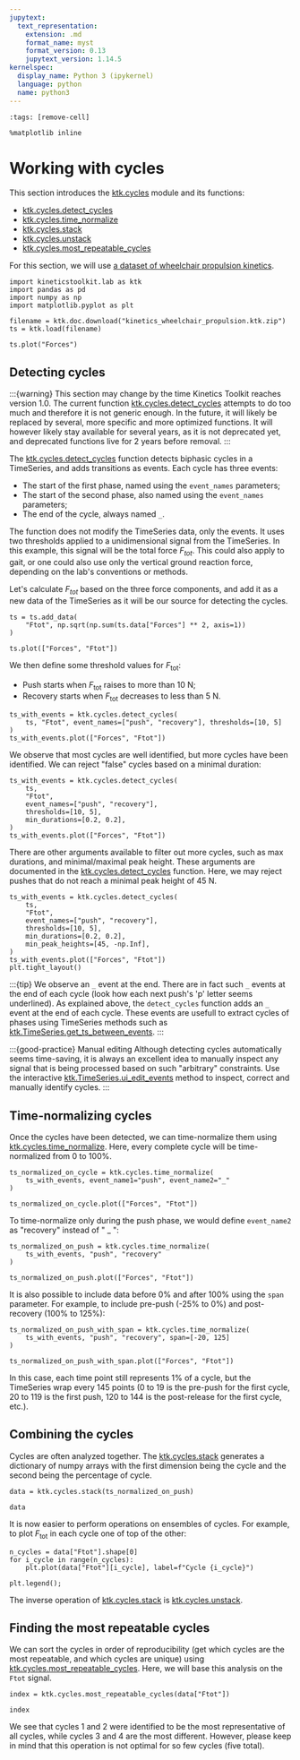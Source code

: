 ```yaml
---
jupytext:
  text_representation:
    extension: .md
    format_name: myst
    format_version: 0.13
    jupytext_version: 1.14.5
kernelspec:
  display_name: Python 3 (ipykernel)
  language: python
  name: python3
---
```


```{code-cell} ipython3
:tags: [remove-cell]

%matplotlib inline
```

# Working with cycles

This section introduces the [ktk.cycles](api/ktk.cycles.rst) module and its functions:

- [ktk.cycles.detect_cycles](api/ktk.cycles.detect_cycles.rst)
- [ktk.cycles.time_normalize](api/ktk.cycles.time_normalize.rst)
- [ktk.cycles.stack](api/ktk.cycles.stack.rst)
- [ktk.cycles.unstack](api/ktk.cycles.unstack.rst)
- [ktk.cycles.most_repeatable_cycles](api/ktk.cycles.most_repeatable_cycles.rst)


For this section, we will use [a dataset of wheelchair propulsion kinetics](dataset_kinetics_wheelchair_propulsion.md).

```{code-cell} ipython3
import kineticstoolkit.lab as ktk
import pandas as pd
import numpy as np
import matplotlib.pyplot as plt

filename = ktk.doc.download("kinetics_wheelchair_propulsion.ktk.zip")
ts = ktk.load(filename)

ts.plot("Forces")
```

## Detecting cycles

:::{warning}
This section may change by the time Kinetics Toolkit reaches version 1.0. The current function [ktk.cycles.detect_cycles](api/ktk.cycles.detect_cycles.rst) attempts to do too much and therefore it is not generic enough. In the future, it will likely be replaced by several, more specific and more optimized functions. It will however likely stay available for several years, as it is not deprecated yet, and deprecated functions live for 2 years before removal.
:::

The [ktk.cycles.detect_cycles](api/ktk.cycles.detect_cycles.rst) function detects biphasic cycles in a TimeSeries, and adds transitions as events. Each cycle has three events:

- The start of the first phase, named using the `event_names` parameters;
- The start of the second phase, also named using the `event_names` parameters;
- The end of the cycle, always named `_`.

The function does not modify the TimeSeries data, only the events. It uses two thresholds applied to a unidimensional signal from the TimeSeries. In this example, this signal will be the total force $F_{tot}$. This could also apply to gait, or one could also use only the vertical ground reaction force, depending on the lab's conventions or methods.

Let's calculate $F_{tot}$ based on the three force components, and add it as a new data of the TimeSeries as it will be our source for detecting the cycles.

```{code-cell} ipython3
ts = ts.add_data(
    "Ftot", np.sqrt(np.sum(ts.data["Forces"] ** 2, axis=1))
)    

ts.plot(["Forces", "Ftot"])
```

We then define some threshold values for $F_\text{tot}$:
- Push starts when $F_\text{tot}$ raises to more than 10 N;
- Recovery starts when $F_\text{tot}$ decreases to less than 5 N.

```{code-cell} ipython3
ts_with_events = ktk.cycles.detect_cycles(
    ts, "Ftot", event_names=["push", "recovery"], thresholds=[10, 5]
)
ts_with_events.plot(["Forces", "Ftot"])
```

We observe that most cycles are well identified, but more cycles have been identified. We can reject "false" cycles based on a minimal duration:

```{code-cell} ipython3
ts_with_events = ktk.cycles.detect_cycles(
    ts,
    "Ftot",
    event_names=["push", "recovery"],
    thresholds=[10, 5],
    min_durations=[0.2, 0.2],
)
ts_with_events.plot(["Forces", "Ftot"])
```

There are other arguments available to filter out more cycles, such as max durations, and minimal/maximal peak height. These arguments are documented in the [ktk.cycles.detect_cycles](api/ktk.cycles.detect_cycles.rst) function. Here, we may reject pushes that do not reach a minimal peak height of 45 N.

```{code-cell} ipython3
ts_with_events = ktk.cycles.detect_cycles(
    ts,
    "Ftot",
    event_names=["push", "recovery"],
    thresholds=[10, 5],
    min_durations=[0.2, 0.2],
    min_peak_heights=[45, -np.Inf],
)
ts_with_events.plot(["Forces", "Ftot"])
plt.tight_layout()
```

:::{tip}
We observe an `_` event at the end. There are in fact such `_` events at the end of each cycle (look how each next push's 'p' letter seems underlined). As explained above, the `detect_cycles` function adds an `_` event at the end of each cycle. These events are usefull to extract cycles of phases using TimeSeries methods such as [ktk.TimeSeries.get_ts_between_events](api/ktk.TimeSeries.get_ts_between_events.rst).
:::

:::{good-practice} Manual editing
Although detecting cycles automatically seems time-saving, it is always an excellent idea to manually inspect any signal that is being processed based on such "arbitrary" constraints. Use the interactive [ktk.TimeSeries.ui_edit_events](api/ktk.TimeSeries.ui_edit_events.rst) method to inspect, correct and manually identify cycles.
:::

## Time-normalizing cycles

Once the cycles have been detected, we can time-normalize them using [ktk.cycles.time_normalize](api/ktk.cycles.time_normalize.rst). Here, every complete cycle will be time-normalized from 0 to 100%.

```{code-cell} ipython3
ts_normalized_on_cycle = ktk.cycles.time_normalize(
    ts_with_events, event_name1="push", event_name2="_"
)

ts_normalized_on_cycle.plot(["Forces", "Ftot"])
```

To time-normalize only during the push phase, we would define `event_name2` as "recovery" instead of " _ ":

```{code-cell} ipython3
ts_normalized_on_push = ktk.cycles.time_normalize(
    ts_with_events, "push", "recovery"
)

ts_normalized_on_push.plot(["Forces", "Ftot"])
```

It is also possible to include data before 0% and after 100% using the `span` parameter. For example, to include pre-push (-25% to 0%) and post-recovery (100% to 125%):

```{code-cell} ipython3
ts_normalized_on_push_with_span = ktk.cycles.time_normalize(
    ts_with_events, "push", "recovery", span=[-20, 125]
)

ts_normalized_on_push_with_span.plot(["Forces", "Ftot"])
```

In this case, each time point still represents 1% of a cycle, but the TimeSeries wrap every 145 points (0 to 19 is the pre-push for the first cycle, 20 to 119 is the first push, 120 to 144 is the post-release for the first cycle, etc.).

## Combining the cycles

Cycles are often analyzed together. The [ktk.cycles.stack](api/ktk.cycles.stack.rst) generates a dictionary of numpy arrays with the first dimension being the cycle and the second being the percentage of cycle.

```{code-cell} ipython3
data = ktk.cycles.stack(ts_normalized_on_push)

data
```

It is now easier to perform operations on ensembles of cycles. For example, to plot $F_\text{tot}$ in each cycle one of top of the other:

```{code-cell} ipython3
n_cycles = data["Ftot"].shape[0]
for i_cycle in range(n_cycles):
    plt.plot(data["Ftot"][i_cycle], label=f"Cycle {i_cycle}")

plt.legend();
```

The inverse operation of [ktk.cycles.stack](api/ktk.cycles.stack.rst) is [ktk.cycles.unstack](api/ktk.cycles.unstack.rst).

## Finding the most repeatable cycles

We can sort the cycles in order of reproducibility (get which cycles are the most repeatable, and which cycles are unique) using [ktk.cycles.most_repeatable_cycles](api/ktk.cycles.most_repeatable_cycles.rst). Here, we will base this analysis on the `Ftot` signal.

```{code-cell} ipython3
index = ktk.cycles.most_repeatable_cycles(data["Ftot"])

index
```

We see that cycles 1 and 2 were identified to be the most representative of all cycles, while cycles 3 and 4 are the most different. However, please keep in mind that this operation is not optimal for so few cycles (five total).

